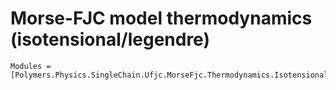 # Morse-FJC model thermodynamics (isotensional/legendre)

```@autodocs
Modules = [Polymers.Physics.SingleChain.Ufjc.MorseFjc.Thermodynamics.Isotensional.Legendre]
```

